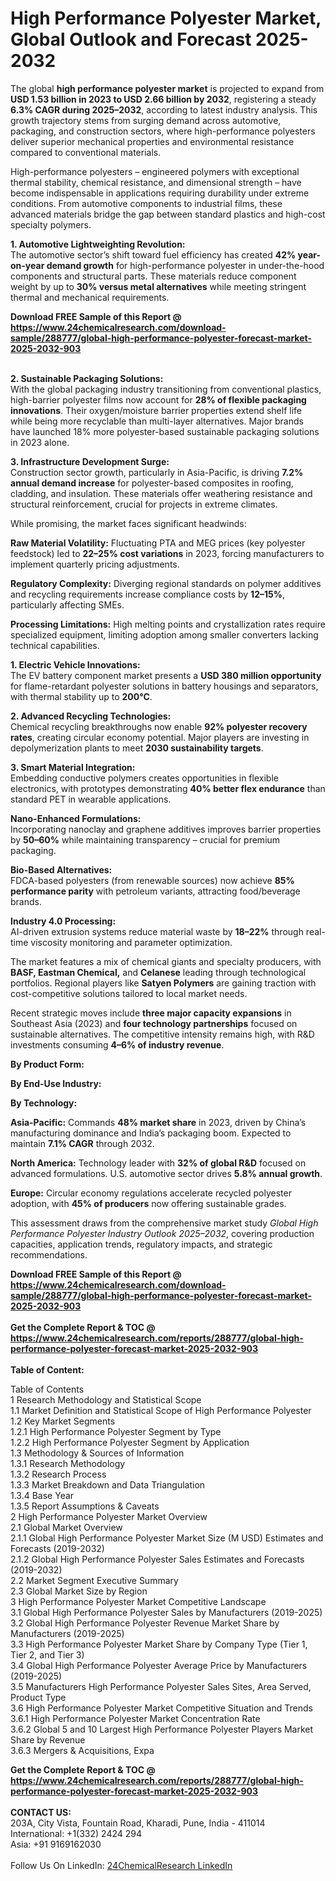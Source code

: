 <h1>High Performance Polyester Market, Global Outlook and Forecast 2025-2032</h1><p>The global <strong>high performance polyester market</strong> is projected to expand from <strong>USD 1.53 billion in 2023 to USD 2.66 billion by 2032</strong>, registering a steady <strong>6.3% CAGR during 2025–2032</strong>, according to latest industry analysis. This growth trajectory stems from surging demand across automotive, packaging, and construction sectors, where high-performance polyesters deliver superior mechanical properties and environmental resistance compared to conventional materials.</p><p>High-performance polyesters – engineered polymers with exceptional thermal stability, chemical resistance, and dimensional strength – have become indispensable in applications requiring durability under extreme conditions. From automotive components to industrial films, these advanced materials bridge the gap between standard plastics and high-cost specialty polymers.</p><p><strong>1. Automotive Lightweighting Revolution:</strong><br>
The automotive sector’s shift toward fuel efficiency has created <strong>42% year-on-year demand growth</strong> for high-performance polyester in under-the-hood components and structural parts. These materials reduce component weight by up to <strong>30% versus metal alternatives</strong> while meeting stringent thermal and mechanical requirements.</p><div><b>Download FREE Sample of this Report @ 
            <a href="https://www.24chemicalresearch.com/download-sample/288777/global-high-performance-polyester-forecast-market-2025-2032-903">
            https://www.24chemicalresearch.com/download-sample/288777/global-high-performance-polyester-forecast-market-2025-2032-903</a></b></div><br><p><strong>2. Sustainable Packaging Solutions:</strong><br>
With the global packaging industry transitioning from conventional plastics, high-barrier polyester films now account for <strong>28% of flexible packaging innovations</strong>. Their oxygen/moisture barrier properties extend shelf life while being more recyclable than multi-layer alternatives. Major brands have launched 18% more polyester-based sustainable packaging solutions in 2023 alone.</p><p><strong>3. Infrastructure Development Surge:</strong><br>
Construction sector growth, particularly in Asia-Pacific, is driving <strong>7.2% annual demand increase</strong> for polyester-based composites in roofing, cladding, and insulation. These materials offer weathering resistance and structural reinforcement, crucial for projects in extreme climates.</p><p>While promising, the market faces significant headwinds:</p><p><strong>Raw Material Volatility:</strong> Fluctuating PTA and MEG prices (key polyester feedstock) led to <strong>22–25% cost variations</strong> in 2023, forcing manufacturers to implement quarterly pricing adjustments.</p><p><strong>Regulatory Complexity:</strong> Diverging regional standards on polymer additives and recycling requirements increase compliance costs by <strong>12–15%</strong>, particularly affecting SMEs.</p><p><strong>Processing Limitations:</strong> High melting points and crystallization rates require specialized equipment, limiting adoption among smaller converters lacking technical capabilities.</p><p><strong>1. Electric Vehicle Innovations:</strong><br>
The EV battery component market presents a <strong>USD 380 million opportunity</strong> for flame-retardant polyester solutions in battery housings and separators, with thermal stability up to <strong>200°C</strong>.</p><p><strong>2. Advanced Recycling Technologies:</strong><br>
Chemical recycling breakthroughs now enable <strong>92% polyester recovery rates</strong>, creating circular economy potential. Major players are investing in depolymerization plants to meet <strong>2030 sustainability targets</strong>.</p><p><strong>3. Smart Material Integration:</strong><br>
Embedding conductive polymers creates opportunities in flexible electronics, with prototypes demonstrating <strong>40% better flex endurance</strong> than standard PET in wearable applications.</p><p><strong>Nano-Enhanced Formulations:</strong><br>
	Incorporating nanoclay and graphene additives improves barrier properties by <strong>50–60%</strong> while maintaining transparency – crucial for premium packaging.</p><p><strong>Bio-Based Alternatives:</strong><br>
	FDCA-based polyesters (from renewable sources) now achieve <strong>85% performance parity</strong> with petroleum variants, attracting food/beverage brands.</p><p><strong>Industry 4.0 Processing:</strong><br>
	AI-driven extrusion systems reduce material waste by <strong>18–22%</strong> through real-time viscosity monitoring and parameter optimization.</p><p>The market features a mix of chemical giants and specialty producers, with <strong>BASF, Eastman Chemical,</strong> and <strong>Celanese</strong> leading through technological portfolios. Regional players like <strong>Satyen Polymers</strong> are gaining traction with cost-competitive solutions tailored to local market needs.</p><p>Recent strategic moves include <strong>three major capacity expansions</strong> in Southeast Asia (2023) and <strong>four technology partnerships</strong> focused on sustainable alternatives. The competitive intensity remains high, with R&amp;D investments consuming <strong>4–6% of industry revenue</strong>.</p><p><strong>By Product Form:</strong></p><p><strong>By End-Use Industry:</strong></p><p><strong>By Technology:</strong></p><p><strong>Asia-Pacific:</strong> Commands <strong>48% market share</strong> in 2023, driven by China’s manufacturing dominance and India’s packaging boom. Expected to maintain <strong>7.1% CAGR</strong> through 2032.</p><p><strong>North America:</strong> Technology leader with <strong>32% of global R&amp;D</strong> focused on advanced formulations. U.S. automotive sector drives <strong>5.8% annual growth</strong>.</p><p><strong>Europe:</strong> Circular economy regulations accelerate recycled polyester adoption, with <strong>45% of producers</strong> now offering sustainable grades.</p><p>This assessment draws from the comprehensive market study <em>Global High Performance Polyester Industry Outlook 2025–2032</em>, covering production capacities, application trends, regulatory impacts, and strategic recommendations.</p><div><b>Download FREE Sample of this Report @ 
            <a href="https://www.24chemicalresearch.com/download-sample/288777/global-high-performance-polyester-forecast-market-2025-2032-903">
            https://www.24chemicalresearch.com/download-sample/288777/global-high-performance-polyester-forecast-market-2025-2032-903</a></b></div><br><div><b>Get the Complete Report & TOC @ 
            <a href="https://www.24chemicalresearch.com/reports/288777/global-high-performance-polyester-forecast-market-2025-2032-903">
            https://www.24chemicalresearch.com/reports/288777/global-high-performance-polyester-forecast-market-2025-2032-903</a></b></div><br>
            <b>Table of Content:</b><p>Table of Contents<br />
1 Research Methodology and Statistical Scope<br />
1.1 Market Definition and Statistical Scope of High Performance Polyester<br />
1.2 Key Market Segments<br />
1.2.1 High Performance Polyester Segment by Type<br />
1.2.2 High Performance Polyester Segment by Application<br />
1.3 Methodology & Sources of Information<br />
1.3.1 Research Methodology<br />
1.3.2 Research Process<br />
1.3.3 Market Breakdown and Data Triangulation<br />
1.3.4 Base Year<br />
1.3.5 Report Assumptions & Caveats<br />
2 High Performance Polyester Market Overview<br />
2.1 Global Market Overview<br />
2.1.1 Global High Performance Polyester Market Size (M USD) Estimates and Forecasts (2019-2032)<br />
2.1.2 Global High Performance Polyester Sales Estimates and Forecasts (2019-2032)<br />
2.2 Market Segment Executive Summary<br />
2.3 Global Market Size by Region<br />
3 High Performance Polyester Market Competitive Landscape<br />
3.1 Global High Performance Polyester Sales by Manufacturers (2019-2025)<br />
3.2 Global High Performance Polyester Revenue Market Share by Manufacturers (2019-2025)<br />
3.3 High Performance Polyester Market Share by Company Type (Tier 1, Tier 2, and Tier 3)<br />
3.4 Global High Performance Polyester Average Price by Manufacturers (2019-2025)<br />
3.5 Manufacturers High Performance Polyester Sales Sites, Area Served, Product Type<br />
3.6 High Performance Polyester Market Competitive Situation and Trends<br />
3.6.1 High Performance Polyester Market Concentration Rate<br />
3.6.2 Global 5 and 10 Largest High Performance Polyester Players Market Share by Revenue<br />
3.6.3 Mergers & Acquisitions, Expa</p><div><b>Get the Complete Report & TOC @ 
            <a href="https://www.24chemicalresearch.com/reports/288777/global-high-performance-polyester-forecast-market-2025-2032-903">
            https://www.24chemicalresearch.com/reports/288777/global-high-performance-polyester-forecast-market-2025-2032-903</a></b></div><br><b>CONTACT US:</b><br>
            203A, City Vista, Fountain Road, Kharadi, Pune, India - 411014<br>
            International: +1(332) 2424 294<br>
            Asia: +91 9169162030 <br><br>
            Follow Us On LinkedIn: <a href="https://www.linkedin.com/company/24chemicalresearch/">24ChemicalResearch LinkedIn</a>